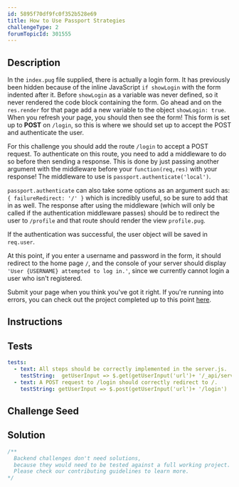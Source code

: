 ```yaml
---
id: 5895f70df9fc0f352b528e69
title: How to Use Passport Strategies
challengeType: 2
forumTopicId: 301555
---
```


## Description

<section id='description'>

In the `index.pug` file supplied, there is actually a login form. It has previously been hidden because of the inline JavaScript `if showLogin` with the form indented after it. Before `showLogin` as a variable was never defined, so it never rendered the code block containing the form. Go ahead and on the `res.render` for that page add a new variable to the object `showLogin: true`. When you refresh your page, you should then see the form! This form is set up to **POST** on `/login`, so this is where we should set up to accept the POST and authenticate the user.

For this challenge you should add the route `/login` to accept a POST request. To authenticate on this route, you need to add a middleware to do so before then sending a response. This is done by just passing another argument with the middleware before your `function(req,res)` with your response! The middleware to use is `passport.authenticate('local')`.

`passport.authenticate` can also take some options as an argument such as: `{ failureRedirect: '/' }` which is incredibly useful, so be sure to add that in as well. The response after using the middleware (which will only be called if the authentication middleware passes) should be to redirect the user to `/profile` and that route should render the view `profile.pug`.

If the authentication was successful, the user object will be saved in `req.user`.

At this point, if you enter a username and password in the form, it should redirect to the home page `/`, and the console of your server should display `'User {USERNAME} attempted to log in.'`, since we currently cannot login a user who isn't registered.

Submit your page when you think you've got it right. If you're running into errors, you can check out the project completed up to this point [here](https://gist.github.com/camperbot/7ad011ac54612ad53188b500c5e99cb9).

</section>

## Instructions

<section id='instructions'>

</section>

## Tests

<section id='tests'>

```yml
tests:
  - text: All steps should be correctly implemented in the server.js.
    testString:  getUserInput => $.get(getUserInput('url')+ '/_api/server.js') .then(data => { assert.match(data, /showLogin:( |)true/gi, 'You should be passing the variable "showLogin" as true to your render function for the homepage'); assert.match(data, /failureRedirect:( |)('|")\/('|")/gi, 'Your code should include a failureRedirect to the "/" route'); assert.match(data, /login[^]*post[^]*local/gi, 'You should have a route for login which accepts a POST and passport.authenticates local'); }, xhr => { throw new Error(xhr.statusText); })
  - text: A POST request to /login should correctly redirect to /.
    testString: getUserInput => $.post(getUserInput('url')+ '/login') .then(data => { assert.match(data, /Looks like this page is being rendered from Pug into HTML!/gi, 'A login attempt at this point should redirect to the homepage since we do not have any registered users'); }, xhr => { throw new Error(xhr.statusText); })

```

</section>

## Challenge Seed

<section id='challengeSeed'>

</section>

## Solution

<section id='solution'>

```js
/**
  Backend challenges don't need solutions, 
  because they would need to be tested against a full working project. 
  Please check our contributing guidelines to learn more.
*/
```

</section>
